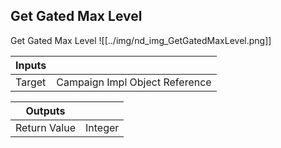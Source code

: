 ## Get Gated Max Level
Get Gated Max Level
![[../img/nd_img_GetGatedMaxLevel.png]]

|Inputs||
|--|--|
| Target | Campaign Impl Object Reference |

|Outputs||
|--|--|
| Return Value | Integer |
